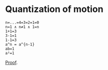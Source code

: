 # Quantization of motion

```
n=...=4=3=2=1=0
n=1 ∧ n≠1 ∧ 1=n
1+1=3
3-1=1
1-1=3
a^n = a^{n-1}
ab=1
a²=1
```

[Proof](https://github.com/zeusro/quantum).